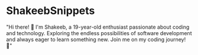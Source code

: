 # ShakeebSnippets
"Hi there! 👋 I'm Shakeeb, a 19-year-old enthusiast passionate about coding and technology. Exploring the endless possibilities of software development and always eager to learn something new. Join me on my coding journey! 🚀"
